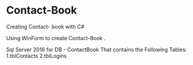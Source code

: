 # Contact-Book
Creating Contact- book with C# 

Using WinForm to create Contact-Book . 

Sql Server 2016 for DB - ContactBook 
That contains the Following Tables:
1.tblContacts
2.tblLogins
